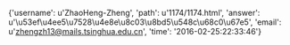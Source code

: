 {'username': u'ZhaoHeng-Zheng', 'path': u'1174/1174.html', 'answer': u'\u53ef\u4ee5\u7528\u4e8e\u8c03\u8bd5\u548c\u68c0\u67e5', 'email': u'zhengzh13@mails.tsinghua.edu.cn', 'time': '2016-02-25:22:33:46'}